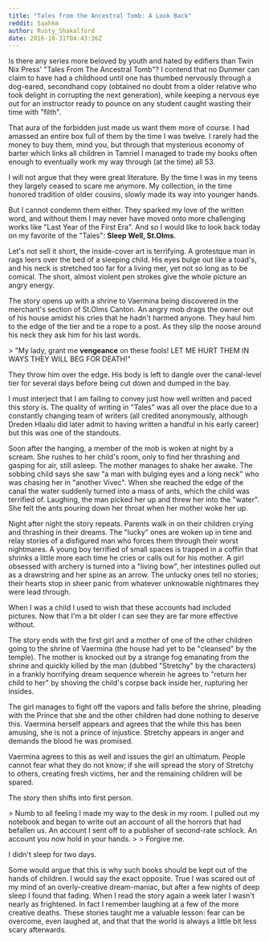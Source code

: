 ```yaml
---
title: "Tales from the Ancestral Tomb: A Look Back"
reddit: 5aahkm
author: Rusty_Shakalford
date: 2016-10-31T04:43:36Z
---
```


Is there any series more beloved by youth and hated by edifiers than Twin Nix Press' "Tales From The Ancestral Tomb"? I contend that no Dunmer can claim to have had a childhood until one has thumbed nervously through a dog-eared, secondhand copy (obtained no doubt from a older relative who took delight in corrupting the next generation), while keeping a nervous eye out for an instructor ready to pounce on any student caught wasting their time with "filth".

That aura of the forbidden just made us want them more of course. I had amassed an entire box full of them by the time I was twelve. I rarely had the money to buy them, mind you, but through that mysterious economy of barter which links all children in Tamriel I managed to trade my books often enough to eventually work my way through (at the time) all 53.

I will not argue that they were great literature. By the time I was in my teens they largely ceased to scare me anymore. My collection, in the time honored tradition of older cousins, slowly made its way into younger hands.

But I cannot condemn them either. They sparked my love of the written word, and without them I may never have moved onto more challenging works like "Last Year of the First Era". And so I would like to look back today on my favorite of the "Tales": **Sleep Well, St.Olms**.

Let's not sell it short, the inside-cover art is terrifying. A grotestque man in rags leers over the bed of a sleeping child. His eyes bulge out like a toad's, and his neck is stretched too far for a living mer, yet not so long as to be comical. The short, almost violent pen strokes give the whole picture an angry energy.

The story opens up with a shrine to Vaermina being discovered in the merchant's section of St.Olms Canton. An angry mob drags the owner out of his house amidst his cries that he hadn't harmed anyone. They haul him to the edge of the tier and tie a rope to a post. As they slip the noose around his neck they ask him for his last words.

&gt; "My lady, grant me **vengeance** on these fools! LET ME HURT THEM IN WAYS THEY WILL BEG FOR DEATH!"

They throw him over the edge. His body is left to dangle over the canal-level tier for several days before being cut down and dumped in the bay.

I must interject that I am failing to convey just how well written and paced this story is. The quality of writing in "Tales" was all over the place due to a constantly changing team of writers (all credited anonymously, although Dreden Hlaalu did later admit to having written a handful in his early career) but this was one of the standouts.

Soon after the hanging, a member of the mob is woken at night by a scream. She rushes to her child's room, only to find her thrashing and gasping for air, still asleep. The mother manages to shake her awake. The sobbing child says she saw "a man with bulging eyes and a long neck" who was chasing her in "another Vivec". When she reached the edge of the canal the water suddenly turned into a mass of ants, which the child was terrified of. Laughing, the man picked her up and threw her into the "water". She felt the ants pouring down her throat when her mother woke her up.

Night after night the story repeats. Parents walk in on their children crying and thrashing in their dreams. The "lucky" ones are woken up in time and relay stories of a disfigured man who forces them through their worst nightmares. A young boy terrified of small spaces is trapped in a coffin that shrinks a little more each time he cries or calls out for his mother. A girl obsessed with archery is turned into a "living bow", her intestines pulled out as a drawstring and her spine as an arrow. The unlucky ones tell no stories; their hearts stop in sheer panic from whatever unknowable nightmares they were lead through.

When I was a child I used to wish that these accounts had included pictures. Now that I'm a bit older I can see they are far more effective without.

The story ends with the first girl and a mother of one of the other children going to the shrine of Vaermina (the house had yet to be "cleansed" by the temple). The mother is knocked out by a strange fog emanating from the shrine and quickly killed by the man (dubbed "Stretchy" by the characters) in a frankly horrifying dream sequence wherein he agrees to "return her child to her" by shoving the child's corpse back inside her, rupturing her insides.

The girl manages to fight off the vapors and falls before the shrine, pleading with the Prince that she and the other children had done nothing to deserve this. Vaermina herself appears and agrees that the while this has been amusing, she is not a prince of injustice. Stretchy appears in anger and demands the blood he was promised. 

Vaermina agrees to this as well and issues the girl an ultimatum. People cannot fear what they do not know; if she will spread the story of Stretchy to others, creating fresh victims, her and the remaining children will be spared.

The story then shifts into first person.

&gt; Numb to all feeling I made my way to the desk in my room. I pulled out my notebook and began to write out an account of all the horrors that had befallen us. An account I sent off to a publisher of second-rate schlock. An account you now hold in your hands.
&gt; 
&gt; Forgive me.

I didn't sleep for two days.

Some would argue that this is why such books should be kept out of the hands of children. I would say the exact opposite. True I was scared out of my mind of an overly-creative dream-maniac, but after a few nights of deep sleep I found that fading. When I read the story again a week later I wasn't nearly as frightened. In fact I remember laughing at a few of the more creative deaths. These stories taught me a valuable lesson: fear can be overcome, even laughed at, and that that the world is always a little bit less scary afterwards.
